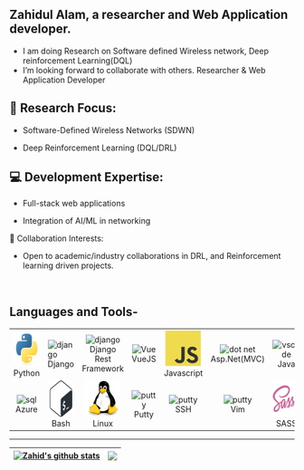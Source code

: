 ## Zahidul Alam, a researcher and Web Application developer.
- I am doing Research on Software defined Wireless network, Deep reinforcement Learning(DQL)
- I’m looking forward to collaborate with others.
Researcher & Web Application Developer

## 🔬 Research Focus:

- Software-Defined Wireless Networks (SDWN)

- Deep Reinforcement Learning (DQL/DRL)

## 💻 Development Expertise:

- Full-stack web applications

- Integration of AI/ML in networking

🤝 Collaboration Interests:

- Open to academic/industry collaborations in DRL, and Reinforcement learning driven projects.

<!--END -->

<br/>

<h2> Languages and Tools- </h2>

 <table>
   <tr>
      <td>
        <img alt="python" height=64px src="https://raw.githubusercontent.com/devicons/devicon/master/icons/python/python-original.svg">
        <br> Python
     </td>
     <td>
      <img alt="django" height=64px src="https://cdn.worldvectorlogo.com/logos/django.svg">
       <br> Django 
     </td>
     <td align="center">
       <img alt="django" height=64px src="https://storage.googleapis.com/cw-p1w5jpim0sdhkccw8gr/media/blog-images/drf-logo2.png">
       <br> Django Rest Framework
     </td>
     <td align="center">
       <img alt="Vue" height=64px src="https://github.com/mypersonalcodes/devicon/blob/master/icons/vuejs/vuejs-original.svg">
       <br> VueJS
     </td> 
      <td align="center">
      <img alt="javascript" height=64px src="https://raw.githubusercontent.com/devicons/devicon/master/icons/javascript/javascript-original.svg">
      <br>Javascript
    </td>
     <td align="center">
       <img alt="dot net" height=64px src="https://github.com/mypersonalcodes/devicon/blob/master/icons/dot-net/dot-net-original.svg">
       <br> Asp.Net(MVC)
     </td> 
     <td align="center">
       <img alt="vscode" height=64px src="https://github.com/mypersonalcodes/devicon/blob/master/icons/java/java-original.svg">
       <br> Java
     </td> 
     <td align="center">
      <img alt="nginx" height=64px src="https://github.com/mypersonalcodes/devicon/blob/master/icons/nginx/nginx-original.svg">
      <br>Nginx
    </td>  
    <td align="center">
       <img alt="Mysql" height=64px src="https://github.com/devicons/devicon/blob/master/icons/mysql/mysql-original.svg">
       <br> MySQL
     </td> 
      <td align="center">
       <img alt="sqllite" height=64px src="https://upload.wikimedia.org/wikipedia/commons/thumb/9/97/Sqlite-square-icon.svg/2048px-Sqlite-square-icon.svg.png">
       <br> SQLite
     </td> 
    <td align="center">
     <img alt="GCP" height=64px src="https://github.com/mypersonalcodes/devicon/blob/master/icons/googlecloud/googlecloud-original.svg">
      <br> GCP
     </td> 
   </tr>
   <tr>
    <td align="center">
       <img alt="sql" height=64px src="https://github.com/mypersonalcodes/devicon/blob/master/icons/azure/azure-original.svg">
       <br> Azure
    </td>
    <td align="center">
       <img alt="bash" height=64px src="https://github.com/devicons/devicon/blob/master/icons/bash/bash-plain.svg">
       <br> Bash
    </td>
    <td align="center">
       <img alt="linux" height=64px src="https://github.com/devicons/devicon/blob/master/icons/linux/linux-original.svg">
       <br> Linux
    </td>
   <td align="center">
       <img alt="putty" height=64px src="https://github.com/mypersonalcodes/devicon/blob/master/icons/putty/putty-original.svg">
       <br> Putty
    </td>
    <td align="center">
       <img alt="putty" height=64px src="https://github.com/mypersonalcodes/devicon/blob/master/icons/ssh/ssh-original.svg">
       <br> SSH
    </td>
      <td align="center">
       <img alt="putty" height=64px src="https://github.com/mypersonalcodes/devicon/blob/master/icons/vim/vim-original.svg">
       <br> Vim
     </td>
     <td align="center">
       <img alt="scss" height=64px src="https://github.com/devicons/devicon/blob/master/icons/sass/sass-original.svg">
       <br> SASS
     </td>
     <td align="center">
       <img alt="git" height=64px src="https://github.com/devicons/devicon/blob/master/icons/git/git-original.svg">
       <br> Git
     </td>
    <td align="center">
      <img alt="bootstrap" height=64px src="https://raw.githubusercontent.com/devicons/devicon/master/icons/bootstrap/bootstrap-plain.svg">
      <br>Bootstrap
    </td>
     <td align="center">
       <img alt="css" height=64px src= "https://github.com/devicons/devicon/blob/master/icons/css3/css3-plain.svg">
       <br> CSS
     </td>
     <td align="center">
       <img alt="html5" height=64px src="https://github.com/mypersonalcodes/devicon/blob/master/icons/csharp/csharp-original.svg">
       <br> C#
     </td> 
   </tr>

 </table>


<!-- 
<code><img height="20" src="https://cdn.jsdelivr.net/npm/simple-icons@v3/icons/django.svg"></code>
<code><img height="20" src="https://raw.githubusercontent.com/github/explore/80688e429a7d4ef2fca1e82350fe8e3517d3494d/topics/javascript/javascript.png"></code>
<code><img height="20" src="https://raw.githubusercontent.com/github/explore/80688e429a7d4ef2fca1e82350fe8e3517d3494d/topics/typescript/typescript.png"></code>
<code><img height="20" src="https://upload.wikimedia.org/wikipedia/commons/thumb/9/95/Vue.js_Logo_2.svg/512px-Vue.js_Logo_2.svg.png"></code>
<code><img height="20" src="https://alpha.net.bd/Content/img/hosting/slider/mvc.png"></code>
<code><img height="20" src="https://w7.pngwing.com/pngs/761/45/png-transparent-professional-python-programmer-computer-programming-android-android-blue-logo-computer-program.png"></code>
    -->

---

| <a href="https://github.com/ZAHID188/github-readme-stats"><img align="center" src="https://github-readme-stats.vercel.app/api?username=ZAHID188&show_icons=true&include_all_commits=true&theme=buefy&hide_border=true" alt="Zahid's github stats" /></a> | <a href="https://github.com/ZAHID188/github-readme-stats"><img align="center" src="https://github-readme-stats.vercel.app/api/top-langs/?username=ZAHID188&layout=compact&theme=buefy&hide_border=true" /></a> |
| ------------- | ------------- |








